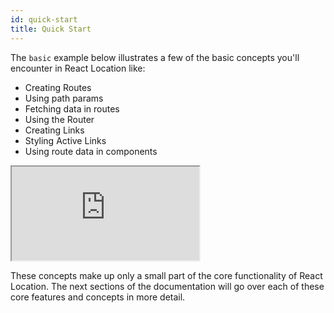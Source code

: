 ```yaml
---
id: quick-start
title: Quick Start
---
```


The `basic` example below illustrates a few of the basic concepts you'll encounter in React Location like:

- Creating Routes
- Using path params
- Fetching data in routes
- Using the Router
- Creating Links
- Styling Active Links
- Using route data in components

<iframe
  src="https://codesandbox.io/embed/github/tannerlinsley/react-location/tree/main/examples/basic?autoresize=1&fontsize=14&theme=dark"
  title="tannerlinsley/react-location: simple"
  sandbox="allow-forms allow-modals allow-popups allow-presentation allow-same-origin allow-scripts"
  style={{
    width: '100%',
    height: '80vh',
    border: '0',
    borderRadius: 8,
    overflow: 'hidden',
    position: 'static',
    zIndex: 0,
  }}
></iframe>

These concepts make up only a small part of the core functionality of React Location. The next sections of the documentation will go over each of these core features and concepts in more detail.
